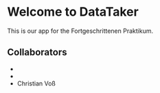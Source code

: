 # Welcome to DataTaker

This is our app for the Fortgeschrittenen Praktikum.

## Collaborators

-
-
- Christian Voß